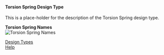 #### Torsion Spring Design Type

This is a place-holder for the description of the Torsion Spring design type.

**Torsion Spring Names**   
<img src="../../public/designtypes/Spring/Torsion/TorsionNames.png" alt="Torsion Spring Names"/>

[Design Types](./)   
[Help](../)   

<!---
Comment must be the last thing in the file.
Eclipse MD Preview suppresses display of everything after the comment header.

**Under Construction**   
This page is still a work in progress !   

-->

